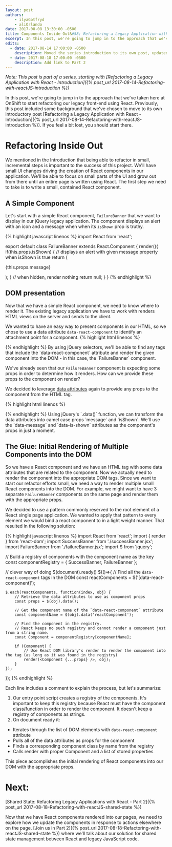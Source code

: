 ```yaml
---
layout: post
authors:
    - ilyaGotfryd
    - aliOrlando
date: 2017-08-08 13:30:00 -0500
title: Components Inside Out&#58; Refactoring a Legacy Application with React - Part 1
excerpt: In this post, we're going to jump in to the approach that we've taken here at OnShift to start refactoring our legacy front-end using React.
edits:
  - date: 2017-08-14 17:00:00 -0500
    description: Moved the series introduction to its own post, updated the flow of the document, improved code highlighting
  - date: 2017-08-18 17:00:00 -0500
    description: Add link to Part 2
---
```

*Note: This post is part of a series, starting with [Refactoring a Legacy Application with React - Introduction]({% post_url 2017-08-14-Refactoring-with-reactJS-introduction %})*

In this post, we're going to jump in to the approach that we've taken here at OnShift to start refactoring our legacy front-end using React. Previously, this post included some background that we've chosen to move to its own introductory post [Refactoring a Legacy Application with React - Introduction]({% post_url 2017-08-14-Refactoring-with-reactJS-introduction %}). If you feel a bit lost, you should start there.

# Refactoring Inside Out

We mentioned in the Introduction that being able to refactor in small, incremental steps is important to the success of this project. We'll have small UI changes driving the creation of React components in our application. We'll be able to focus on small parts of the UI and grow out from there until an entire page is written using React. The first step we need to take is to write a small, contained React component.

## A Simple Component

Let's start with a simple React component, `FailureBanner` that we want to display in our jQuery legacy application. The component displays an alert with an icon and a message when when its `isShown` prop is truthy.

{% highlight javascript linenos %}
import React from 'react';

export default class FailureBanner extends React.Component {
    render(){
        if(this.props.isShown) {
            // displays an alert with given message property when isShown is true
            return (
                <div className="flamingo">
                    <div role="alert" className="alert alert-danger" id="msg-text">
                        <div className="alert-left flex-center">
                            <i className="fa fa-ban fa-lg" aria-hidden="true"></i>
                        </div>
                        <p>{this.props.message}</p>
                    </div>
                </div>
            );
        }
        // when hidden, render nothing
        return null;
    }
}
{% endhighlight %}

## DOM presentation

Now that we have a simple React component, we need to know where to render it. The existing legacy application we have to work with renders HTML views on the server and sends to the client.

We wanted to have an easy way to present components in our HTML, so we chose to use a data attribute `data-react-component` to identify an attachment point for a component.
{% highlight html linenos %}
<div data-react-component="FailureBanner"> </div>
{% endhighlight %}
By using jQuery selectors, we'll be able to find any tags that include the `data-react-component` attribute and render the given component into the DOM - in this case, the `FailureBanner` component.

We've already seen that our `FailureBanner` component is expecting some props in order to determine how it renders. How can we provide these props to the component on render?

We decided to leverage [data attributes](https://developer.mozilla.org/en-US/docs/Learn/HTML/Howto/Use_data_attributes) again to provide any props to the component from the HTML tag.

{% highlight html linenos %}
<div data-react-component="FailureBanner" data-message="This is an excellent functional control." data-is-shown="false"> </div>
{% endhighlight %}
Using jQuery's `.data()` function, we can transform the data attributes into camel case props `message` and `isShown`. We'll use the `data-message` and `data-is-shown` attributes as the component's props in just a moment.

## The Glue: Initial Rendering of Multiple Components into the DOM

So we have a React component and we have an HTML tag with some data attributes that are related to the component. Now we actually need to render the component into the appropriate DOM tags. Since we want to start our refactor efforts small, we need a way to render multiple small React components into the DOM. For example, we might want to have 3 separate `FailureBanner` components on the same page and render them with the appropriate props.

We decided to use a pattern commonly reserved to the root element of a React single page application. We wanted to apply that pattern to every element we would bind a react component to in a light weight manner. That resulted in the following solution:

{% highlight javascript linenos %}
import React from 'react';
import { render } from 'react-dom';
import SuccessBanner from './successBanner.jsx';
import FailureBanner from './failureBanner.jsx';
import $ from 'jquery';

// Build a registry of components with the component name as the key
const componentRegistry = {
    SuccessBanner,
    FailureBanner
};

// clever way of doing $(document).ready()
$(()=>{
    // Find all the `data-react-component` tags in the DOM
    const reactComponents = $('[data-react-component]');

    $.each(reactComponents, function(index, obj) {
        // Retrieve the data attributes to use as component props
        const props = $(obj).data();

        // Get the component name of the `data-react-component` attribute
        const componentName = $(obj).data('reactComponent');

        // Find the component in the registry.
        // React keeps no such registry and cannot render a component just from a string name.
        const Component = componentRegistry[componentName];

        if (Component) {
            // Use React DOM library's render to render the component into the tag (as long as it was found in the registry)
            render(<Component {...props} />, obj);
        }
    });
});
{% endhighlight %}

Each line includes a comment to explain the process, but let's summarize:
1. Our entry point script creates a registry of the components. It's important to keep this registry because React must have the component class/function in order to render the component. It doesn't keep a registry of components as strings.
2. On document ready it:
  * Iterates through the list of DOM elements with `data-react-component` attribute
  * Pulls all of the data attributes as props for the component
  * Finds a corresponding component class by name from the registry
  * Calls render with proper Component and a list of stored properties

This piece accomplishes the initial rendering of React components into our DOM with the appropriate props.

# Next:
[Shared State: Refactoring Legacy Applications with React - Part 2]({% post_url 2017-08-18-Refactoring-with-reactJS-shared-state %})

Now that we have React components rendered into our pages, we need to explore how we update the components in response to actions elsewhere on the page. [Join us in Part 2]({% post_url 2017-08-18-Refactoring-with-reactJS-shared-state %}) where we'll talk about our solution for shared state management between React and legacy JavaScript code.
